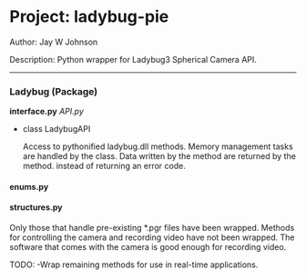 Project: ladybug-pie
====================
Author: Jay W Johnson

Description:
Python wrapper for Ladybug3 Spherical Camera API.
***
### Ladybug (Package)
**interface.py**
*API.py*
* class LadybugAPI

    Access to pythonified ladybug.dll methods.
    Memory management tasks are handled by the class.
    Data written by the method are returned by the method.
    instead of returning an error code.
#### enums.py
#### structures.py
    

Only those that handle pre-existing *.pgr files have been wrapped. Methods for controlling the camera and recording video have not been wrapped. The software that comes with the camera is good enough for recording video.



TODO:
-Wrap remaining methods for use in real-time applications.
